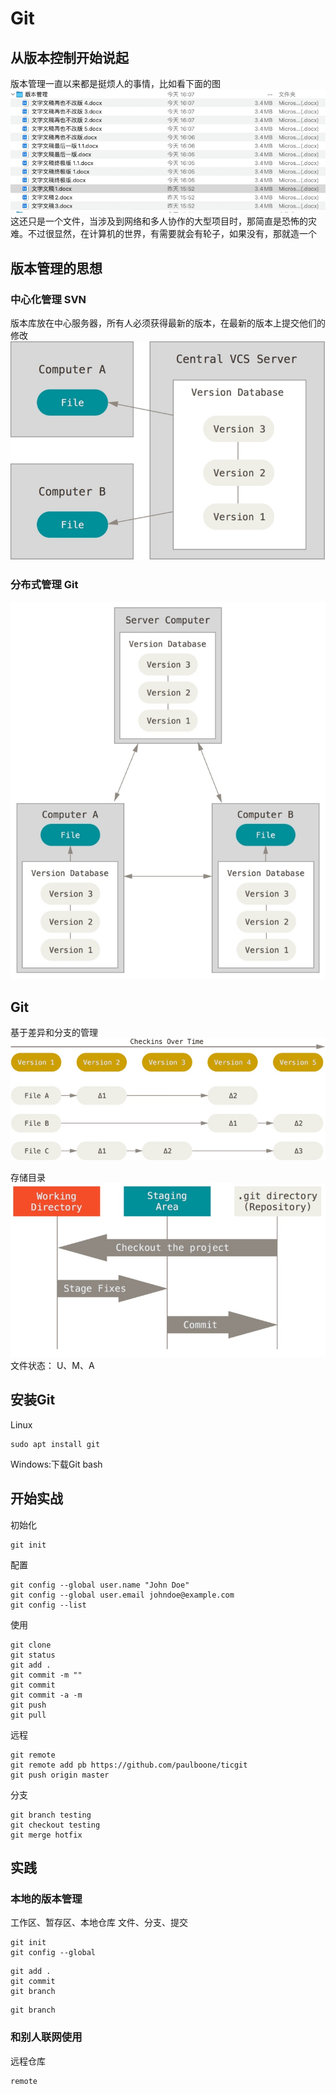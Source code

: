 # Git

## 从版本控制开始说起
版本管理一直以来都是挺烦人的事情，比如看下面的图
![](media/16996900934997.jpg)
这还只是一个文件，当涉及到网络和多人协作的大型项目时，那简直是恐怖的灾难。不过很显然，在计算机的世界，有需要就会有轮子，如果没有，那就造一个

## 版本管理的思想

### 中心化管理 SVN

版本库放在中心服务器，所有人必须获得最新的版本，在最新的版本上提交他们的修改
![](media/16996911834413.jpg)


### 分布式管理 Git

![](media/16996911514228.jpg)


## Git
基于差异和分支的管理
![](media/16996912428690.jpg)


存储目录
![](media/16996912876889.jpg)
文件状态：
U、M、A


## 安装Git

Linux
```
sudo apt install git
```

Windows:下载Git bash

## 开始实战
初始化
```
git init
```
配置
```
git config --global user.name "John Doe"
git config --global user.email johndoe@example.com
git config --list
```
使用
```
git clone
git status
git add .
git commit -m ""
git commit 
git commit -a -m
git push 
git pull
```
远程
```
git remote 
git remote add pb https://github.com/paulboone/ticgit
git push origin master
```
分支
```
git branch testing
git checkout testing
git merge hotfix
```


## 实践

### 本地的版本管理
工作区、暂存区、本地仓库
文件、分支、提交
```
git init
git config --global 
```

```
git add .
git commit 
git branch 
```
```
git branch 

```
### 和别人联网使用

远程仓库
```
remote
```
